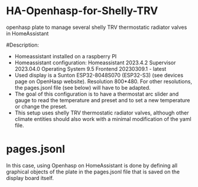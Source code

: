 # HA-Openhasp-for-Shelly-TRV
openhasp plate to manage several shelly TRV thermostatic radiator valves in HomeAssistant

#Description:
- Homeassistant installed on a raspberry PI
- Homeassistant configuration: Homeassistant 2023.4.2 Supervisor 2023.04.0 Operating System 9.5 Frontend 20230309.1 - latest 
- Used display is a Sunton ESP32-8048S070 (ESP32-S3) (see devices page on OpenHasp website).  Resolution 800*480.  For other resolutions, the pages.jsonl file (see below) will have to be adapted.
- The goal of this configuration is to have a thermostat arc slider and gauge to read the temperature and preset and to set a new temperature or change the preset.
- This setup uses shelly TRV thermostatic radiator valves, although other climate entities should also work with a minimal modification of the yaml file.

# pages.jsonl
In this case, using Openhasp on HomeAssistant is done by defining all graphical objects of the plate in the pages.jsonl file that is saved on the display board itself. 
